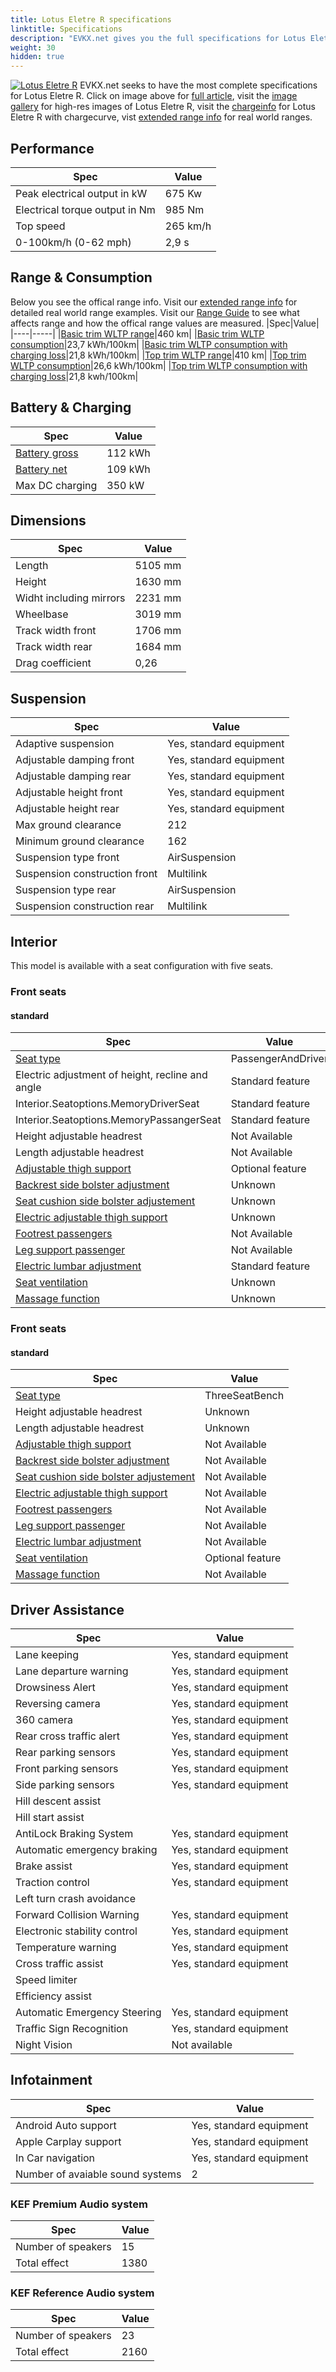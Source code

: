 ```yaml
---
title: Lotus Eletre R specifications
linktitle: Specifications
description: "EVKX.net gives you the full specifications for Lotus Eletre R."
weight: 30
hidden: true
---
```

<object type="image/svg+xml" data="../modelnavigation.svg"></object>
[![Lotus Eletre R](https://media.evkx.net/multimedia/models/lotus/eletre/eletre_r/main_1_st.jpg)](../)
EVKX.net seeks to have the most complete specifications for Lotus Eletre R. Click on image above for [full article](../), visit the [image gallery](../gallery/) for high-res images of Lotus Eletre R, visit the [chargeinfo](../chargecurve/) for Lotus Eletre R with chargecurve, vist [extended range info](../rangeandconsumption/) for real world ranges. 


## Performance

|Spec|Value|
|----|-----|
|Peak electrical output in kW|675 Kw|
|Electrical torque output in Nm|985 Nm|
|Top speed|265 km/h|
|0-100km/h (0-62 mph)|2,9 s|



## Range & Consumption

Below you see the offical range info. Visit our [extended range info](../rangeandconsumption/) for detailed real world range examples. Visit our [Range Guide](../../../../../guides/understandingrange/) to see what affects range and how the offical range values are measured.
|Spec|Value|
|----|-----|
|[Basic trim WLTP range](../../../../../guides/understandingrange/wltp/)|460 km|
|[Basic trim WLTP consumption](../../../../../guides/understandingrange/wltp/)|23,7 kWh/100km|
|[Basic trim WLTP consumption with charging loss](../../../../../guides/understandingrange/wltp/)|21,8 kWh/100km|
|[Top trim WLTP range](../../../../../guides/understandingrange/wltp/)|410 km|
|[Top trim WLTP consumption](../../../../../guides/understandingrange/wltp/)|26,6 kWh/100km|
|[Top trim WLTP consumption with charging loss](../../../../../guides/understandingrange/wltp/)|21,8 kwh/100km|



## Battery & Charging

|Spec|Value|
|----|-----|
|[Battery gross](../../../../../technology/battery/buffer/)|112 kWh|
|[Battery net](../../../../../technology/battery/buffer/)|109 kWh|
|Max DC charging|350 kW|



## Dimensions

|Spec|Value|
|----|-----|
|Length|5105 mm|
|Height|1630 mm|
|Widht including mirrors|2231 mm|
|Wheelbase|3019 mm|
|Track width front|1706 mm|
|Track width rear|1684 mm|
|Drag coefficient|0,26|

## Suspension

|Spec|Value|
|----|-----|
|Adaptive suspension|Yes, standard equipment|
|Adjustable damping front|Yes, standard equipment|
|Adjustable damping rear|Yes, standard equipment|
|Adjustable height front|Yes, standard equipment|
|Adjustable height rear|Yes, standard equipment|
|Max ground clearance|212|
|Minimum ground clearance|162|
|Suspension type front|AirSuspension|
|Suspension construction front|Multilink|
|Suspension type rear|AirSuspension|
|Suspension construction rear|Multilink|

## Interior

This model is available with a seat configuration with five seats.

### Front seats


#### standard

|Spec|Value|
|----|-----|
|[Seat type](../../../../../technology/seats/types/)|PassengerAndDriver|
|Electric adjustment of height, recline and angle|Standard feature|
|Interior.Seatoptions.MemoryDriverSeat|Standard feature|
|Interior.Seatoptions.MemoryPassangerSeat|Standard feature|
|Height adjustable headrest|Not Available|
|Length adjustable headrest|Not Available|
|[Adjustable thigh support](../../../../../technology/seats/adjustment/#thigh-support-adjustment)|Optional feature|
|[Backrest side bolster adjustment](../../../../../technology/seats/adjustment/#backrest-side-bolster-adjustment)|Unknown|
|[Seat cushion side bolster adjustement](../../../../../technology/seats/adjustment/#seat-cushion-side-bolster-adjustement)|Unknown|
|[Electric adjustable thigh support](../../../../../technology/seats/adjustment/#thigh-support-adjustment)|Unknown|
|[Footrest passengers](../../../../../technology/seats/adjustment/#footrest)|Not Available|
|[Leg support passenger](../../../../../technology/seats/adjustment/#leg-support)|Not Available|
|[Electric lumbar adjustment](../../../../../technology/seats/adjustment/#lumbar-support)|Standard feature|
|[Seat ventilation](../../../../../technology/seats/adjustment/#ventilation)|Unknown|
|[Massage function](../../../../../technology/seats/adjustment/#massage)|Unknown|

### Front seats


#### standard

|Spec|Value|
|----|-----|
|[Seat type](../../../../../technology/seats/types/)|ThreeSeatBench|
|Height adjustable headrest|Unknown|
|Length adjustable headrest|Unknown|
|[Adjustable thigh support](../../../../../technology/seats/adjustment/#thigh-support-adjustment)|Not Available|
|[Backrest side bolster adjustment](../../../../../technology/seats/adjustment/#backrest-side-bolster-adjustment)|Not Available|
|[Seat cushion side bolster adjustement](../../../../../technology/seats/adjustment/#seat-cushion-side-bolster-adjustement)|Not Available|
|[Electric adjustable thigh support](../../../../../technology/seats/adjustment/#thigh-support-adjustment)|Not Available|
|[Footrest passengers](../../../../../technology/seats/adjustment/#footrest)|Not Available|
|[Leg support passenger](../../../../../technology/seats/adjustment/#leg-support)|Not Available|
|[Electric lumbar adjustment](../../../../../technology/seats/adjustment/#lumbar-support)|Not Available|
|[Seat ventilation](../../../../../technology/seats/adjustment/#ventilation)|Optional feature|
|[Massage function](../../../../../technology/seats/adjustment/#massage)|Not Available|

## Driver Assistance

|Spec|Value|
|----|-----|
|Lane keeping|Yes, standard equipment|
|Lane departure warning|Yes, standard equipment|
|Drowsiness Alert|Yes, standard equipment|
|Reversing camera|Yes, standard equipment|
|360 camera|Yes, standard equipment|
|Rear cross traffic alert|Yes, standard equipment|
|Rear parking sensors|Yes, standard equipment|
|Front parking sensors|Yes, standard equipment|
|Side parking sensors|Yes, standard equipment|
|Hill descent assist||
|Hill start assist||
|AntiLock Braking System|Yes, standard equipment|
|Automatic emergency braking|Yes, standard equipment|
|Brake assist|Yes, standard equipment|
|Traction control|Yes, standard equipment|
|Left turn crash avoidance||
|Forward Collision Warning|Yes, standard equipment|
|Electronic stability control|Yes, standard equipment|
|Temperature warning|Yes, standard equipment|
|Cross traffic assist|Yes, standard equipment|
|Speed limiter||
|Efficiency assist||
|Automatic Emergency Steering|Yes, standard equipment|
|Traffic Sign Recognition|Yes, standard equipment|
|Night Vision|Not available|

## Infotainment

|Spec|Value|
|----|-----|
|Android Auto support|Yes, standard equipment|
|Apple Carplay support|Yes, standard equipment|
|In Car navigation|Yes, standard equipment|
|Number of avaiable sound systems|2|

### KEF Premium Audio system

|Spec|Value|
|----|-----|
|Number of speakers|15|
|Total effect|1380|

### KEF Reference Audio system

|Spec|Value|
|----|-----|
|Number of speakers|23|
|Total effect|2160|
